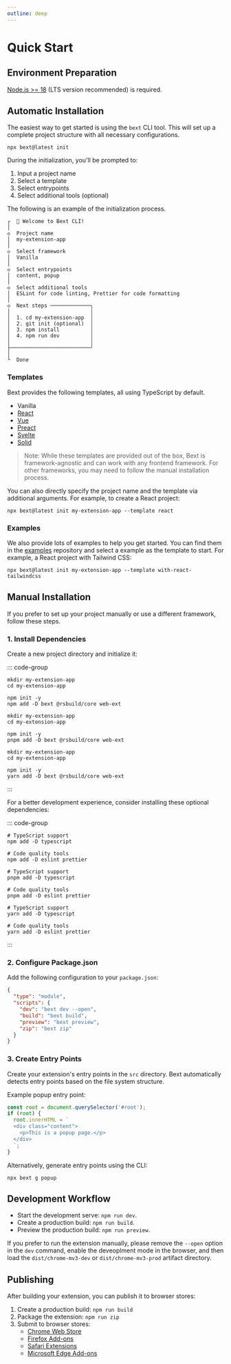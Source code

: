 ```yaml
---
outline: deep
---
```


# Quick Start

## Environment Preparation

[Node.js >= 18](https://nodejs.org/en/download) (LTS version recommended) is required.

## Automatic Installation

The easiest way to get started is using the `bext` CLI tool. This will set up a complete project structure with all necessary configurations.

```shell
npx bext@latest init
```

During the initialization, you'll be prompted to:

1. Input a project name
2. Select a template
3. Select entrypoints
4. Select additional tools (optional)

The following is an example of the initialization process.

```shell
┌  🚀 Welcome to Bext CLI!
│
◇  Project name
│  my-extension-app
│
◇  Select framework
│  Vanilla
│
◇  Select entrypoints
│  content, popup
│
◇  Select additional tools
│  ESLint for code linting, Prettier for code formatting
│
◇  Next steps ─────────────╮
│                          │
│  1. cd my-extension-app  │
│  2. git init (optional)  │
│  3. npm install          │
│  4. npm run dev          │
│                          │
├──────────────────────────╯
│
└  Done
```

### Templates

Bext provides the following templates, all using TypeScript by default.

- Vanilla
- [React](https://react.dev/)
- [Vue](https://vuejs.org/)
- [Preact](https://preactjs.com/)
- [Svelte](https://svelte.dev/)
- [Solid](https://www.solidjs.com/)

> Note: While these templates are provided out of the box, Bext is framework-agnostic and can work with any frontend framework. For other frameworks, you may need to follow the manual installation process.

You can also directly specify the project name and the template via additional arguments. For example, to create a React project:

```shell
npx bext@latest init my-extension-app --template react
```

### Examples

We also provide lots of examples to help you get started. You can find them in the [examples](https://github.com/web-extend/examples) repository and select a example as the template to start. For example, a React project with Tailwind CSS:

```shell
npx bext@latest init my-extension-app --template with-react-tailwindcss
```

## Manual Installation

If you prefer to set up your project manually or use a different framework, follow these steps.

### 1. Install Dependencies

Create a new project directory and initialize it:

::: code-group

```shell [npm]
mkdir my-extension-app
cd my-extension-app

npm init -y
npm add -D bext @rsbuild/core web-ext
```

```shell [pnpm]
mkdir my-extension-app
cd my-extension-app

npm init -y
pnpm add -D bext @rsbuild/core web-ext
```

```shell [yarn]
mkdir my-extension-app
cd my-extension-app

npm init -y
yarn add -D bext @rsbuild/core web-ext
```

:::

For a better development experience, consider installing these optional dependencies:

::: code-group

```shell [npm]
# TypeScript support
npm add -D typescript

# Code quality tools
npm add -D eslint prettier
```

```shell [pnpm]
# TypeScript support
pnpm add -D typescript

# Code quality tools
pnpm add -D eslint prettier
```

```shell [yarn]
# TypeScript support
yarn add -D typescript

# Code quality tools
yarn add -D eslint prettier
```

:::

### 2. Configure Package.json

Add the following configuration to your `package.json`:

```json [package.json]
{
  "type": "module",
  "scripts": {
    "dev": "bext dev --open",
    "build": "bext build",
    "preview": "bext preview",
    "zip": "bext zip"
  }
}
```

### 3. Create Entry Points

Create your extension's entry points in the `src` directory. Bext automatically detects entry points based on the file system structure.

Example popup entry point:

```ts [src/popup.ts]
const root = document.querySelector('#root');
if (root) {
  root.innerHTML = `
  <div class="content">
    <p>This is a popup page.</p>
  </div>
  `;
}
```

Alternatively, generate entry points using the CLI:

```shell
npx bext g popup
```

## Development Workflow

- Start the development serve: `npm run dev`.
- Create a production build: `npm run build`.
- Preview the production build: `npm run preview`.

If you prefer to run the extension manually, please remove the `--open` option in the `dev` command, enable the deveoplment mode in the browser, and then load the `dist/chrome-mv3-dev` or `dist/chrome-mv3-prod` artifact directory.

## Publishing

After building your extension, you can publish it to browser stores:

1. Create a production build: `npm run build`
2. Package the extension: `npm run zip`
3. Submit to browser stores:
   - [Chrome Web Store](https://developer.chrome.com/docs/webstore/publish/)
   - [Firefox Add-ons](https://extensionworkshop.com/documentation/publish/submitting-an-add-on/)
   - [Safari Extensions](https://developer.apple.com/documentation/safariservices/converting-a-web-extension-for-safari)
   - [Microsoft Edge Add-ons](https://learn.microsoft.com/en-us/microsoft-edge/extensions-chromium/publish/publish-extension)
